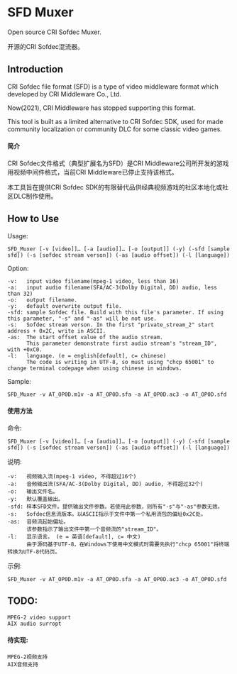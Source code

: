 # SFD Muxer

Open source CRI Sofdec Muxer.

开源的CRI Sofdec混流器。

## Introduction
CRI Sofdec file format (SFD) is a type of video middleware format which developed by CRI Middleware Co., Ltd.

Now(2021), CRI Middleware has stopped supporting this format.

This tool is built as a limited alternative to CRI Sofdec SDK, used for made community localization or community DLC for some classic video games.

#### 简介
CRI Sofdec文件格式（典型扩展名为SFD）是CRI Middleware公司所开发的游戏用视频中间件格式，当前CRI Middleware已停止支持该格式。

本工具旨在提供CRI Sofdec SDK的有限替代品供经典视频游戏的社区本地化或社区DLC制作使用。

## How to Use
Usage:

    SFD_Muxer [-v [video]]… [-a [audio]]… [-o [output]] (-y) (-sfd [sample sfd]) (-s [sofdec stream verson]) (-as [audio offset]) (-l [language])

Option:

    -v:   input video filename(mpeg-1 video, less than 16)  
    -a:   input audio filename(SFA/AC-3(Dolby Digital, DD) audio, less than 32)
    -o:   output filename.
    -y:   default overwrite output file.
    -sfd: sample Sofdec file. Build with this file's parameter. If using this parameter, "-s" and "-as" will be not use.
    -s:   Sofdec stream verson. In the first "private_stream_2" start address + 0x2C, write in ASCII.
    -as:  The start offset value of the audio stream.
          This parameter demonstrate first audio stream's "stream_ID", with +0xC0.
    -l:   language. (e = english[default], c= chinese)
          The code is writing in UTF-8, so must using "chcp 65001" to change terminal codepage when using chinese in windows.

Sample:

    SFD_Muxer -v AT_OP0D.m1v -a AT_OP0D.sfa -a AT_OP0D.ac3 -o AT_OP0D.sfd

#### 使用方法
命令:

    SFD_Muxer [-v [video]]… [-a [audio]]… [-o [output]] (-y) (-sfd [sample sfd]) (-s [sofdec stream verson]) (-as [audio offset]) (-l [language])

说明:

    -v:   视频输入流(mpeg-1 video, 不得超过16个)
    -a:   音频输出流(SFA/AC-3(Dolby Digital, DD) audio, 不得超过32个)
    -o:   输出文件名。
    -y:   默认覆盖输出。
    -sfd: 样本SFD文件。提供输出文件参数。若使用此参数，则所有"-s"与"-as"参数无效。
    -s:   Sofdec信息流版本。以ASCII指示于文件中第一个私用流包的偏址0x2C处。
    -as:  音频流起始偏址。
          该参数指示了输出文件中第一个音频流的"stream_ID"。
    -l:   显示语言。 (e = 英语[default], c= 中文)
          由于源码基于UTF-8，在Windows下使用中文模式时需要先执行"chcp 65001"将终端转换为UTF-8代码页。

示例:

    SFD_Muxer -v AT_OP0D.m1v -a AT_OP0D.sfa -a AT_OP0D.ac3 -o AT_OP0D.sfd


## TODO:
    MPEG-2 video support
    AIX audio surropt

#### 待实现:
    MPEG-2视频支持
    AIX音频支持
